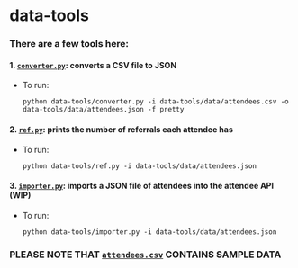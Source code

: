# data-tools

### There are a few tools here:

#### 1. [`converter.py`](https://github.com/zanedb/hackchicago/blob/master/data-tools/converter.py): converts a CSV file to JSON
  - To run:
    ```
    python data-tools/converter.py -i data-tools/data/attendees.csv -o data-tools/data/attendees.json -f pretty
    ```
#### 2. [`ref.py`](https://github.com/zanedb/hackchicago/blob/master/data-tools/ref.py): prints the number of referrals each attendee has
  - To run:
    ```
    python data-tools/ref.py -i data-tools/data/attendees.json
    ```
#### 3. [`importer.py`](https://github.com/zanedb/hackchicago/blob/master/data-tools/importer.py): imports a JSON file of attendees into the attendee API **(WIP)**
  - To run:
    ```
    python data-tools/importer.py -i data-tools/data/attendees.json
    ```

### PLEASE NOTE THAT [`attendees.csv`](https://github.com/zanedb/hackchicago/blob/master/data-tools/data/attendees.csv) CONTAINS SAMPLE DATA
